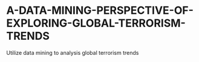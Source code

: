 # A-DATA-MINING-PERSPECTIVE-OF-EXPLORING-GLOBAL-TERRORISM-TRENDS
Utilize data mining to analysis global terrorism trends
